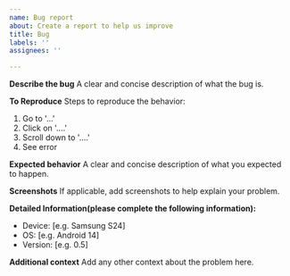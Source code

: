 ```yaml
---
name: Bug report
about: Create a report to help us improve
title: Bug
labels: ''
assignees: ''

---
```


**Describe the bug**
A clear and concise description of what the bug is.

**To Reproduce**
Steps to reproduce the behavior:
1. Go to '...'
2. Click on '....'
3. Scroll down to '....'
4. See error

**Expected behavior**
A clear and concise description of what you expected to happen.

**Screenshots**
If applicable, add screenshots to help explain your problem.

**Detailed Information(please complete the following information):**
 - Device: [e.g. Samsung S24]
 - OS: [e.g. Android 14]
 - Version: [e.g. 0.5]

**Additional context**
Add any other context about the problem here.
